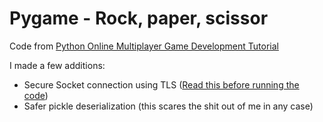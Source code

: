 # Pygame - Rock, paper, scissor

Code from [Python Online Multiplayer Game Development Tutorial](https://youtu.be/McoDjOCb2Zo)

I made a few additions:

- Secure Socket connection using TLS ([Read this before running the code](./ssl/README.md))
- Safer pickle deserialization (this scares the shit out of me in any case)

